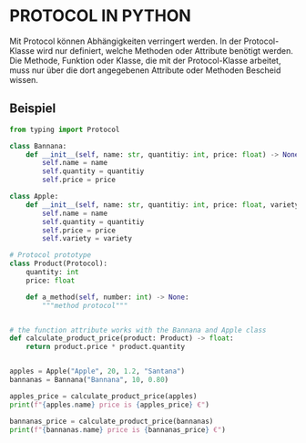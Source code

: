 # PROTOCOL IN PYTHON

Mit Protocol können Abhängigkeiten verringert werden. In der Protocol-Klasse wird nur definiert, welche Methoden oder Attribute benötigt werden. Die Methode, Funktion oder Klasse, die mit der Protocol-Klasse arbeitet, muss nur über die dort angegebenen Attribute oder Methoden Bescheid wissen. 

## Beispiel

```python
from typing import Protocol

class Bannana:
    def __init__(self, name: str, quantitiy: int, price: float) -> None:
        self.name = name
        self.quantity = quantitiy
        self.price = price

class Apple:
    def __init__(self, name: str, quantitiy: int, price: float, variety: str) -> None:
        self.name = name
        self.quantity = quantitiy
        self.price = price
        self.variety = variety

# Protocol prototype
class Product(Protocol):
    quantity: int
    price: float

    def a_method(self, number: int) -> None:
        """method protocol"""


# the function attribute works with the Bannana and Apple class
def calculate_product_price(product: Product) -> float:
    return product.price * product.quantity


apples = Apple("Apple", 20, 1.2, "Santana")
bannanas = Bannana("Bannana", 10, 0.80)

apples_price = calculate_product_price(apples)
print(f"{apples.name} price is {apples_price} €")

bannanas_price = calculate_product_price(bannanas)
print(f"{bannanas.name} price is {bannanas_price} €")   
```
